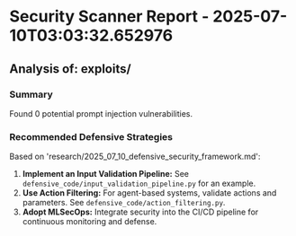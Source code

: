 # Security Scanner Report - 2025-07-10T03:03:32.652976

## Analysis of: exploits/

### Summary
Found 0 potential prompt injection vulnerabilities.

### Recommended Defensive Strategies
Based on 'research/2025_07_10_defensive_security_framework.md':

1.  **Implement an Input Validation Pipeline:** See `defensive_code/input_validation_pipeline.py` for an example.
2.  **Use Action Filtering:** For agent-based systems, validate actions and parameters. See `defensive_code/action_filtering.py`.
3.  **Adopt MLSecOps:** Integrate security into the CI/CD pipeline for continuous monitoring and defense.
